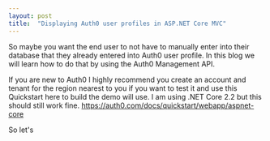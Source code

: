 ```yaml
---
layout: post
title:  "Displaying Auth0 user profiles in ASP.NET Core MVC"
---
```


So maybe you want the end user to not have to manually enter into their database that they already entered into Auth0 user profile. In this blog we will learn how to do that by using the Auth0 Management API. 

If you are new to Auth0 I highly recommend you create an account and tenant for the region nearest to you if you want to test it and use this Quickstart here to build the demo will use. I am using .NET Core 2.2 but this should still work fine. https://auth0.com/docs/quickstart/webapp/aspnet-core

So let's 